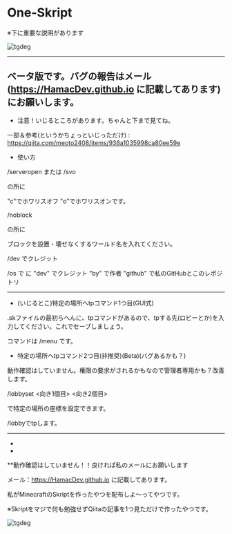 # One-Skript

※下に重要な説明があります

![tgdeg](https://user-images.githubusercontent.com/81562786/115990668-700bd800-a5ff-11eb-9366-573a855d36ce.png)

------
ベータ版です。バグの報告はメール(https://HamacDev.github.io に記載してあります)にお願いします。
------


- 注意！いじるところがあります。ちゃんと下まで見てね。


一部＆参考(というかちょっといじっただけ) : https://qiita.com/meoto2408/items/938a1035998ca80ee59e

- 使い方

/serveropen <text> または /svo <text>
  
<text>の所に
  
"c"でホワリスオフ "o"でホワリスオンです。

/noblock <text>
  
<text>の所に
  
ブロックを設置・壊せなくするワールド名を入れてください。

/dev でクレジット

/os <text> で <text> に "dev" でクレジット "by" で作者 "github" で私のGitHubとこのレポジトリ
  
------------------

- (いじるとこ)特定の場所へtpコマンド1つ目(GUI式)

.skファイルの最初らへんに、tpコマンドがあるので、tpする先(ロビーとか)を入力してください。これでセーブしましょう。

コマンドは /menu です。


- 特定の場所へtpコマンド2つ目(非推奨)(Beta)(バグあるかも？)

動作確認はしていません。権限の要求がされるかもなので管理者専用かも？改善します。

/lobbyset <x> <y> <z> <向き1個目> <向き2個目>
  
で特定の場所の座標を設定できます。

/lobbyでtpします。


-------------------



-



-


**動作確認はしていません！！良ければ私のメールにお願いします

メール：https://HamacDev.github.io に記載してあります。

私がMinecraftのSkriptを作ったやつを配布しよ〜ってやつです。

※Skriptをマジで何も勉強せずQiitaの記事を1つ見ただけで作ったやつです。

![tgdeg](https://skripthub.net/static/img/ogLogo.png)
